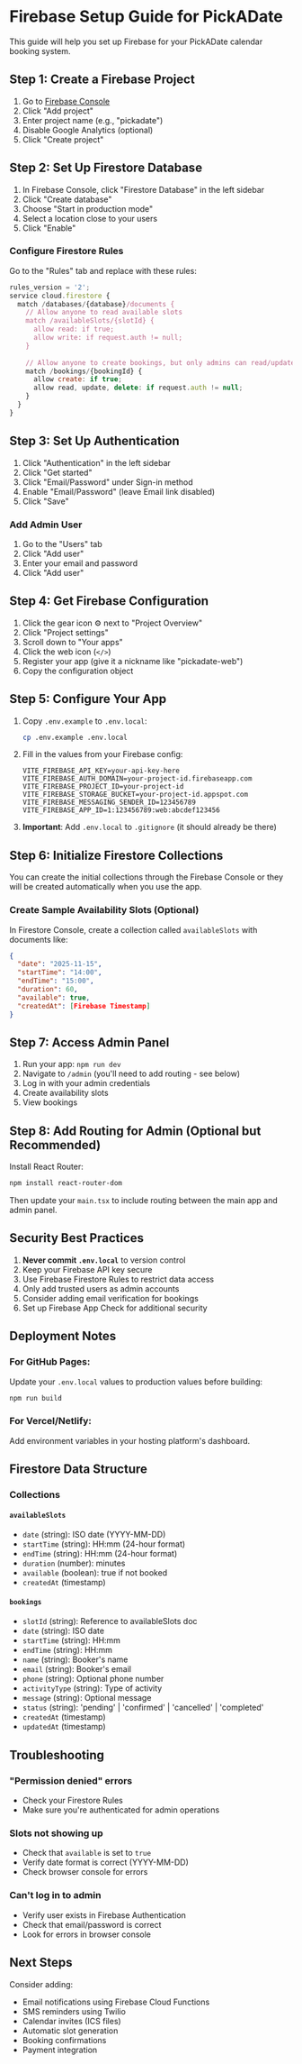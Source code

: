 # Firebase Setup Guide for PickADate

This guide will help you set up Firebase for your PickADate calendar booking system.

## Step 1: Create a Firebase Project

1. Go to [Firebase Console](https://console.firebase.google.com/)
2. Click "Add project"
3. Enter project name (e.g., "pickadate")
4. Disable Google Analytics (optional)
5. Click "Create project"

## Step 2: Set Up Firestore Database

1. In Firebase Console, click "Firestore Database" in the left sidebar
2. Click "Create database"
3. Choose "Start in production mode"
4. Select a location close to your users
5. Click "Enable"

### Configure Firestore Rules

Go to the "Rules" tab and replace with these rules:

```javascript
rules_version = '2';
service cloud.firestore {
  match /databases/{database}/documents {
    // Allow anyone to read available slots
    match /availableSlots/{slotId} {
      allow read: if true;
      allow write: if request.auth != null;
    }
    
    // Allow anyone to create bookings, but only admins can read/update
    match /bookings/{bookingId} {
      allow create: if true;
      allow read, update, delete: if request.auth != null;
    }
  }
}
```

## Step 3: Set Up Authentication

1. Click "Authentication" in the left sidebar
2. Click "Get started"
3. Click "Email/Password" under Sign-in method
4. Enable "Email/Password" (leave Email link disabled)
5. Click "Save"

### Add Admin User

1. Go to the "Users" tab
2. Click "Add user"
3. Enter your email and password
4. Click "Add user"

## Step 4: Get Firebase Configuration

1. Click the gear icon ⚙️ next to "Project Overview"
2. Click "Project settings"
3. Scroll down to "Your apps"
4. Click the web icon (`</>`)
5. Register your app (give it a nickname like "pickadate-web")
6. Copy the configuration object

## Step 5: Configure Your App

1. Copy `.env.example` to `.env.local`:
   ```bash
   cp .env.example .env.local
   ```

2. Fill in the values from your Firebase config:
   ```env
   VITE_FIREBASE_API_KEY=your-api-key-here
   VITE_FIREBASE_AUTH_DOMAIN=your-project-id.firebaseapp.com
   VITE_FIREBASE_PROJECT_ID=your-project-id
   VITE_FIREBASE_STORAGE_BUCKET=your-project-id.appspot.com
   VITE_FIREBASE_MESSAGING_SENDER_ID=123456789
   VITE_FIREBASE_APP_ID=1:123456789:web:abcdef123456
   ```

3. **Important**: Add `.env.local` to `.gitignore` (it should already be there)

## Step 6: Initialize Firestore Collections

You can create the initial collections through the Firebase Console or they will be created automatically when you use the app.

### Create Sample Availability Slots (Optional)

In Firestore Console, create a collection called `availableSlots` with documents like:

```json
{
  "date": "2025-11-15",
  "startTime": "14:00",
  "endTime": "15:00",
  "duration": 60,
  "available": true,
  "createdAt": [Firebase Timestamp]
}
```

## Step 7: Access Admin Panel

1. Run your app: `npm run dev`
2. Navigate to `/admin` (you'll need to add routing - see below)
3. Log in with your admin credentials
4. Create availability slots
5. View bookings

## Step 8: Add Routing for Admin (Optional but Recommended)

Install React Router:
```bash
npm install react-router-dom
```

Then update your `main.tsx` to include routing between the main app and admin panel.

## Security Best Practices

1. **Never commit `.env.local`** to version control
2. Keep your Firebase API key secure
3. Use Firebase Firestore Rules to restrict data access
4. Only add trusted users as admin accounts
5. Consider adding email verification for bookings
6. Set up Firebase App Check for additional security

## Deployment Notes

### For GitHub Pages:

Update your `.env.local` values to production values before building:
```bash
npm run build
```

### For Vercel/Netlify:

Add environment variables in your hosting platform's dashboard.

## Firestore Data Structure

### Collections

#### `availableSlots`
- `date` (string): ISO date (YYYY-MM-DD)
- `startTime` (string): HH:mm (24-hour format)
- `endTime` (string): HH:mm (24-hour format)
- `duration` (number): minutes
- `available` (boolean): true if not booked
- `createdAt` (timestamp)

#### `bookings`
- `slotId` (string): Reference to availableSlots doc
- `date` (string): ISO date
- `startTime` (string): HH:mm
- `endTime` (string): HH:mm
- `name` (string): Booker's name
- `email` (string): Booker's email
- `phone` (string): Optional phone number
- `activityType` (string): Type of activity
- `message` (string): Optional message
- `status` (string): 'pending' | 'confirmed' | 'cancelled' | 'completed'
- `createdAt` (timestamp)
- `updatedAt` (timestamp)

## Troubleshooting

### "Permission denied" errors
- Check your Firestore Rules
- Make sure you're authenticated for admin operations

### Slots not showing up
- Check that `available` is set to `true`
- Verify date format is correct (YYYY-MM-DD)
- Check browser console for errors

### Can't log in to admin
- Verify user exists in Firebase Authentication
- Check that email/password is correct
- Look for errors in browser console

## Next Steps

Consider adding:
- Email notifications using Firebase Cloud Functions
- SMS reminders using Twilio
- Calendar invites (ICS files)
- Automatic slot generation
- Booking confirmations
- Payment integration
